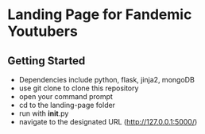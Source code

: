 # Landing Page for Fandemic Youtubers

## Getting Started

- Dependencies include python, flask, jinja2, mongoDB
- use git clone to clone this repository
- open your command prompt
- cd to the landing-page folder
- run with __init__.py
- navigate to the designated URL (http://127.0.0.1:5000/)
